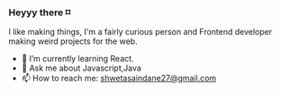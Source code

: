 ### Heyyy there ⌑

I like making things, I'm a fairly curious person and Frontend developer making weird projects for the web.

- 🌱 I’m currently learning React.
- 💬 Ask me about Javascript,Java
- 📫 How to reach me: shwetasaindane27@gmail.com

